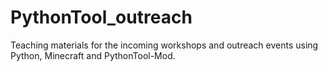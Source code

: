 # PythonTool_outreach
Teaching materials for the incoming workshops and outreach events using Python, Minecraft and PythonTool-Mod.
